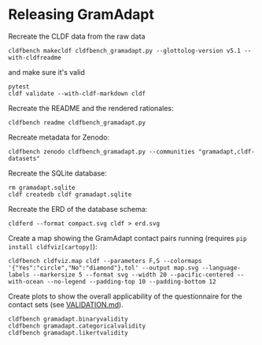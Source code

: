 # Releasing GramAdapt

Recreate the CLDF data from the raw data
```shell
cldfbench makecldf cldfbench_gramadapt.py --glottolog-version v5.1 --with-cldfreadme
```
and make sure it's valid
```shell
pytest
cldf validate --with-cldf-markdown cldf
```

Recreate the README and the rendered rationales:
```shell
cldfbench readme cldfbench_gramadapt.py
```

Recreate metadata for Zenodo:
```shell
cldfbench zenodo cldfbench_gramadapt.py --communities "gramadapt,cldf-datasets"
```

Recreate the SQLite database:
```shell
rm gramadapt.sqlite
cldf createdb cldf gramadapt.sqlite
```

Recreate the ERD of the database schema:
```shell
cldferd --format compact.svg cldf > erd.svg
```

Create a map showing the GramAdapt contact pairs running (requires `pip install cldfviz[cartopy]`):
```shell
cldfbench cldfviz.map cldf --parameters F,S --colormaps '{"Yes":"circle","No":"diamond"},tol' --output map.svg --language-labels --markersize 5 --format svg --width 20 --pacific-centered --with-ocean --no-legend --padding-top 10 --padding-bottom 12
```

Create plots to show the overall applicability of the questionnaire for the contact sets (see [VALIDATION.md](VALIDATION.md)).
```shell
cldfbench gramadapt.binaryvalidity
cldfbench gramadapt.categoricalvalidity
cldfbench gramadapt.likertvalidity
```
